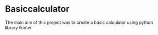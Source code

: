 # Basiccalculator
The main aim of this project was to create a basic calculator using python library tkinter

